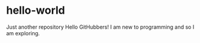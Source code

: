 # hello-world
Just another repository
Hello GitHubbers! I am new to programming and so I am exploring. 


